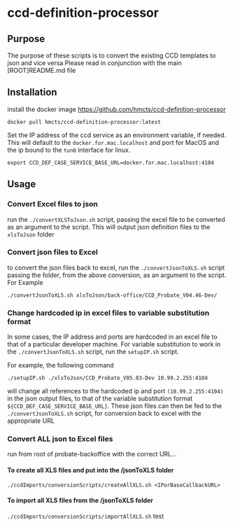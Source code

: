 # ccd-definition-processor

## Purpose

The purpose of these scripts is to convert the existing CCD templates to json and vice versa
Please read in conjunction with the main [ROOT]README.md file

## Installation

install the docker image https://github.com/hmcts/ccd-definition-processor  

```docker pull hmcts/ccd-definition-processor:latest```

Set the IP address of the ccd service as an environment variable, if needed. This will default to the `docker.for.mac.localhost` and port for MacOS and the ip bound to the `tun0` interface for linux.

```export CCD_DEF_CASE_SERVICE_BASE_URL=docker.for.mac.localhost:4104```

## Usage

### Convert Excel files to json

run the `./convertXLSToJson.sh` script, passing the excel file to be converted as an argument to the script. This will output json definition files to the `xlsToJson` folder

### Convert json files to Excel

to convert the json files back to excel, run the `./convertJsonToXLS.sh` script passing the folder, from the above conversion, as an argument to the script. For Example

```./convertJsonToXLS.sh xlsToJson/back-office/CCD_Probate_V04.46-Dev/```

### Change hardcoded ip in excel files to variable substitution format

In some cases, the IP address and ports are hardcoded in an excel file to that of a particular developer machine. For variable substitution to work in the `./convertJsonToXLS.sh` script, run the `setupIP.sh` script.

For example, the following command

```./setupIP.sh ./xlsToJson/CCD_Probate_V05.03-Dev 10.99.2.255:4104```

will change all references to the hardcoded ip and port `(10.99.2.255:4104)` in the json output files, to that of the variable substitution format `${CCD_DEF_CASE_SERVICE_BASE_URL}`. These json files can then be fed to the `./convertJsonToXLS.sh` script, for conversion back to excel with the appropriate URL

### Convert ALL json to Excel files
run from root of probate-backoffice with the correct URL...
#### To create all XLS files and put into the /jsonToXLS folder
```./ccdImports/conversionScripts/createAllXLS.sh <IPorBaseCallbackURL>```

#### To import all XLS files from the /jsonToXLS folder
```./ccdImports/conversionScripts/importAllXLS.sh```
test